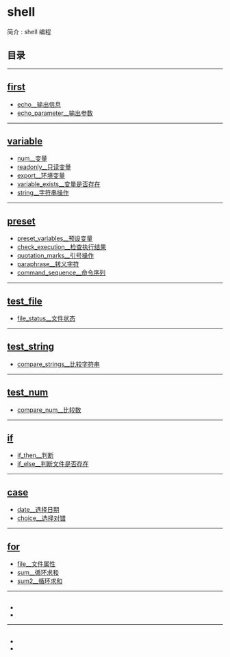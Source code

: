 <!--
 * @Author: cpu_code
 * @Date: 2020-07-27 19:11:10
 * @LastEditTime: 2020-07-29 16:01:06
 * @FilePath: \shell\README.md
 * @Gitee: https://gitee.com/cpu_code
 * @Github: https://github.com/CPU-Code
 * @CSDN: https://blog.csdn.net/qq_44226094
 * @Gitbook: https://923992029.gitbook.io/cpucode/
--> 

# shell


简介 : shell 编程


## 目录




-------------------

## [first](first)

* [echo__输出信息](first/echo.sh)
* [echo_parameter__输出参数](first/echo_parameter.sh)

-----------------

## [variable](variable)

* [num__变量](variable/num.sh)
* [readonly__只读变量](variable/readonly.sh)
* [export__环境变量](variable/export.sh)
* [variable_exists__变量是否存在](variable/variable_exists.sh)
* [string__字符串操作](variable/string.sh)

---------------------

## [preset](preset)

* [preset_variables__预设变量](preset/preset_variables.sh)
* [check_execution__检查执行结果](preset/check_execution.sh)
* [quotation_marks__引号操作](preset/quotation_marks.sh)
* [paraphrase__转义字符](preset/paraphrase.sh)
* [command_sequence__命令序列](preset/command_sequence.sh)

-------------

## [test_file](test_file)

* [file_status__文件状态](test_file/file_status.sh)

---------

## [test_string](test_string)

* [compare_strings__比较字符串](test_string/compare_strings.sh)

---------

## [test_num](test_num)

* [compare_num__比较数](test_num/compare_num.sh)

---------

## [if](if)

* [if_then__判断](if/if_then.sh)
* [if_else__判断文件是否存在](if/if_else.sh)

---------

## [case](case)

* [date__选择日期](case/date.sh)
* [choice__选择对错](case/choice.sh)

---------

## [for](for)

* [file__文件属性](for/file.sh)
* [sum__循环求和](for/sum.sh)
* [sum2__循环求和](for/sum2.sh)

---------

## []()

* [](/.sh)
* [](/.sh)


---------

## []()

* [](/.sh)
* [](/.sh)